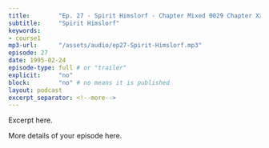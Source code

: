 ```yaml
---
title:        "Ep. 27 - Spirit Himslorf - Chapter Mixed 0029 Chapter Xxiii The Holy Spirit In The Churchgeneral Scr"
subtitle:     "Spirit Himslorf"
keywords:
- course1
mp3-url:      "/assets/audio/ep27-Spirit-Himslorf.mp3"
episode: 27
date: 1995-02-24
episode-type: full # or "trailer"
explicit:     "no"
block:        "no" # no means it is published
layout: podcast
excerpt_separator: <!--more-->
---
```

Excerpt here.
<!--more-->

More details of your episode here.
